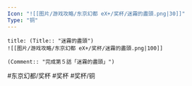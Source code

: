 ```yaml
---
Icon: "![[图片/游戏攻略/东京幻都 eX+/奖杯/迷霧的盡頭.png|30]]"
Type: "铜"
---
```

```ad-common-bronze-trophy
title: (Title:: "迷霧的盡頭")
![[图片/游戏攻略/东京幻都 eX+/奖杯/迷霧的盡頭.png|100]]

(Comment:: "完成第５話「迷霧的盡頭」")
```

#东京幻都/奖杯 #奖杯 #奖杯/铜

